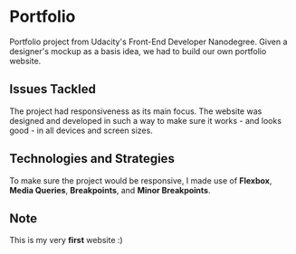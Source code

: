 # Portfolio

Portfolio project from Udacity's Front-End Developer Nanodegree. Given a designer's mockup as a basis idea, we had to build our own portfolio website.

## Issues Tackled

The project had responsiveness as its main focus. The website was designed and developed in such a way to make sure it works - and looks good - in all devices and screen sizes.

## Technologies and Strategies

To make sure the project would be responsive, I made use of **Flexbox**, **Media Queries**, **Breakpoints**, and **Minor Breakpoints**.

## Note

This is my very **first** website :)
